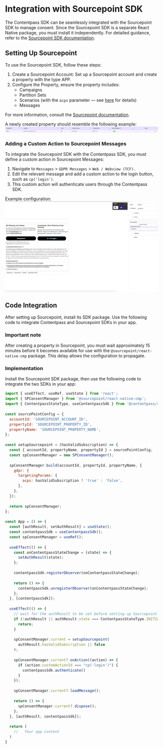 # Integration with Sourcepoint SDK
The Contentpass SDK can be seamlessly integrated with the Sourcepoint SDK to manage consent. Since the Sourcepoint SDK
is a separate React Native package, you must install it independently. For detailed guidance, refer to the
[Sourcepoint SDK documentation](https://github.com/SourcePointUSA/react-native-sourcepoint-cmp).


## Setting Up Sourcepoint
To use the Sourcepoint SDK, follow these steps:

1. Create a Sourcepoint Account: Set up a Sourcepoint account and create a property with the type APP.
2. Configure the Property, ensure the property includes:
   - Campaigns
   - Partition Sets
   - Scenarios (with the `acps` parameter — see [here](https://docs.contentpass.net/docs/onboarding/cmp/sourcepoint#4-sourcepoint-contentpass-integration) for details)
   - Messages

For more information, consult the [Sourcepoint documentation](https://docs.sourcepoint.com/hc/en-us).

A newly created property should resemble the following example:
![sourcepoint-property-example.png](./assets/sourcepoint-property-example.png)

### Adding a Custom Action to Sourcepoint Messages
To integrate the Sourcepoint SDK with the Contentpass SDK, you must define a custom action in Sourcepoint Messages:
1. Navigate to `Messages` > `GDPR Messages` > `Web / Webview (TCF)`.
2. Edit the relevant message and add a custom action to the login button, such as `cp('login')`.
3. This custom action will authenticate users through the Contentpass SDK.

Example configuration:
![sourcepoint-button-config.png](./assets/sourcepoint-button-config.png)

## Code Integration
After setting up Sourcepoint, install its SDK package. Use the following code to integrate Contentpass and Sourcepoint
SDKs in your app.

### Important note
After creating a property in Sourcepoint, you must wait approximately 15 minutes before it becomes available for use
with the `@sourcepoint/react-native-cmp` package. This delay allows the configuration to propagate.

### Implementation
Install the Sourcepoint SDK package, then use the following code to integrate the two SDKs in your app:

```jsx
import { useEffect, useRef, useState } from 'react';
import { SPConsentManager } from '@sourcepoint/react-native-cmp';
import { ContentpassStateType, useContentpassSdk } from '@contentpass/react-native-contentpass';

const sourcePointConfig = {
  accountId: 'SOURCEPOINT_ACCOUNT_ID',
  propertyId: 'SOURCEPOINT_PROPERTY_ID',
  propertyName: 'SOURCEPOINT_PROPERTY_NAME',
};

const setupSourcepoint = (hasValidSubscription) => {
  const { accountId, propertyName, propertyId } = sourcePointConfig;
  const spConsentManager = new SPConsentManager();

  spConsentManager.build(accountId, propertyId, propertyName, {
    gdpr: {
      targetingParams: {
        acps: hasValidSubscription ? 'true' : 'false',
      },
    },
  });

  return spConsentManager;
};

const App = () => {
  const [authResult, setAuthResult] = useState();
  const contentpassSdk = useContentpassSdk();
  const spConsentManager = useRef();

  useEffect(() => {
    const onContentpassStateChange = (state) => {
      setAuthResult(state);
    };

    contentpassSdk.registerObserver(onContentpassStateChange);

    return () => {
      contentpassSdk.unregisterObserver(onContentpassStateChange);
    };
  }, [contentpassSdk]);

  useEffect(() => {
    // wait for the authResult to be set before setting up Sourcepoint
    if (!authResult || authResult.state === ContentpassStateType.INITIALISING) {
      return;
    }

    spConsentManager.current = setupSourcepoint(
      authResult.hasValidSubscription || false
    );

    spConsentManager.current?.onAction((action) => {
      if (action.customActionId === "cp('login')") {
        contentpassSdk.authenticate()
      }
    });

    spConsentManager.current?.loadMessage();

    return () => {
      spConsentManager.current?.dispose();
    };
  }, [authResult, contentpassSdk]);

  return (
    //   Your app content
  )
}
```
